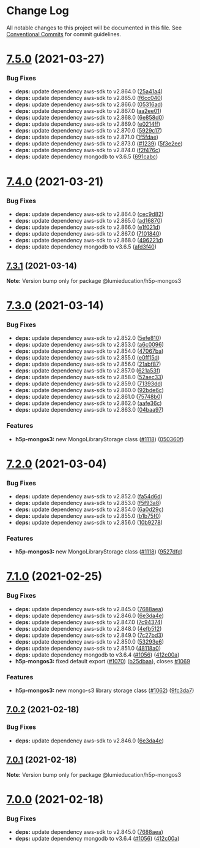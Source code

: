 # Change Log

All notable changes to this project will be documented in this file.
See [Conventional Commits](https://conventionalcommits.org) for commit guidelines.

# [7.5.0](https://github.com/Lumieducation/H5P-Nodejs-library/compare/v7.3.1...v7.5.0) (2021-03-27)


### Bug Fixes

* **deps:** update dependency aws-sdk to v2.864.0 ([25a41a4](https://github.com/Lumieducation/H5P-Nodejs-library/commit/25a41a46cc2a9249285f9db3bfeed84982a51b78))
* **deps:** update dependency aws-sdk to v2.865.0 ([f6cc040](https://github.com/Lumieducation/H5P-Nodejs-library/commit/f6cc040f6aa05b3c9c1d879c50fd325da2f07d3d))
* **deps:** update dependency aws-sdk to v2.866.0 ([05316ad](https://github.com/Lumieducation/H5P-Nodejs-library/commit/05316ad80daa550c6d2dfbb772e54da6d5f8847c))
* **deps:** update dependency aws-sdk to v2.867.0 ([aa2ee01](https://github.com/Lumieducation/H5P-Nodejs-library/commit/aa2ee0123349a695251a49a91448019cc31122ba))
* **deps:** update dependency aws-sdk to v2.868.0 ([6e858d0](https://github.com/Lumieducation/H5P-Nodejs-library/commit/6e858d04ebc74db43e724c18f321f4fe4a224078))
* **deps:** update dependency aws-sdk to v2.869.0 ([e0214ff](https://github.com/Lumieducation/H5P-Nodejs-library/commit/e0214ff15b6f761248c791f8b9e917bfd7bfab03))
* **deps:** update dependency aws-sdk to v2.870.0 ([5929c17](https://github.com/Lumieducation/H5P-Nodejs-library/commit/5929c179092974304ee6fb5d9fec114ab8271eff))
* **deps:** update dependency aws-sdk to v2.871.0 ([1f5fdae](https://github.com/Lumieducation/H5P-Nodejs-library/commit/1f5fdae7b7fe4123b53e925670df2a9b005482eb))
* **deps:** update dependency aws-sdk to v2.873.0 ([#1239](https://github.com/Lumieducation/H5P-Nodejs-library/issues/1239)) ([5f3e2ee](https://github.com/Lumieducation/H5P-Nodejs-library/commit/5f3e2eedc1cfe2135c9cdcceb4ecf2c899db1eb3))
* **deps:** update dependency aws-sdk to v2.874.0 ([f2f476c](https://github.com/Lumieducation/H5P-Nodejs-library/commit/f2f476c2b025b160931eb6493dba399788e6fc6f))
* **deps:** update dependency mongodb to v3.6.5 ([691cabc](https://github.com/Lumieducation/H5P-Nodejs-library/commit/691cabcb6f06370a90efbf5e9660520acc917bba))





# [7.4.0](https://github.com/Lumieducation/H5P-Nodejs-library/compare/v7.3.1...v7.4.0) (2021-03-21)


### Bug Fixes

* **deps:** update dependency aws-sdk to v2.864.0 ([cec9d82](https://github.com/Lumieducation/H5P-Nodejs-library/commit/cec9d82985f246b7b649b5bcb598eedfcae45406))
* **deps:** update dependency aws-sdk to v2.865.0 ([ad16870](https://github.com/Lumieducation/H5P-Nodejs-library/commit/ad168703d8ee7cfb0ff305be9066c740bd205364))
* **deps:** update dependency aws-sdk to v2.866.0 ([e1f021d](https://github.com/Lumieducation/H5P-Nodejs-library/commit/e1f021dc5bdccc77b0cffbbf38f26f23fdf200d9))
* **deps:** update dependency aws-sdk to v2.867.0 ([7101840](https://github.com/Lumieducation/H5P-Nodejs-library/commit/7101840cd978ee3804f9ecd8f727f600a81a7aac))
* **deps:** update dependency aws-sdk to v2.868.0 ([496221d](https://github.com/Lumieducation/H5P-Nodejs-library/commit/496221d11172c15ee96c070ef857f0f8673844ce))
* **deps:** update dependency mongodb to v3.6.5 ([afd3f40](https://github.com/Lumieducation/H5P-Nodejs-library/commit/afd3f40b934a36d3636fef3594e9bef362a52219))





## [7.3.1](https://github.com/Lumieducation/H5P-Nodejs-library/compare/v7.3.0...v7.3.1) (2021-03-14)

**Note:** Version bump only for package @lumieducation/h5p-mongos3





# [7.3.0](https://github.com/Lumieducation/H5P-Nodejs-library/compare/v7.2.0...v7.3.0) (2021-03-14)


### Bug Fixes

* **deps:** update dependency aws-sdk to v2.852.0 ([5efe810](https://github.com/Lumieducation/H5P-Nodejs-library/commit/5efe810ec07deca9e5502f021f9fe0cda1d135e5))
* **deps:** update dependency aws-sdk to v2.853.0 ([a6c0096](https://github.com/Lumieducation/H5P-Nodejs-library/commit/a6c0096ef8a6c10e5b6c17a38f08fbd060962fd2))
* **deps:** update dependency aws-sdk to v2.854.0 ([47067ba](https://github.com/Lumieducation/H5P-Nodejs-library/commit/47067badc4b7c341caa8b5978cfabf1f54aacef6))
* **deps:** update dependency aws-sdk to v2.855.0 ([e0ff15d](https://github.com/Lumieducation/H5P-Nodejs-library/commit/e0ff15d8f90d1e714c2090d2dd1a36a2fa11756b))
* **deps:** update dependency aws-sdk to v2.856.0 ([21abf87](https://github.com/Lumieducation/H5P-Nodejs-library/commit/21abf87e75b633f567c4bb6a8c861fb1ed15d8ab))
* **deps:** update dependency aws-sdk to v2.857.0 ([621a53f](https://github.com/Lumieducation/H5P-Nodejs-library/commit/621a53f0c15e186fb2ca64bbd59c4e0b0327d6b3))
* **deps:** update dependency aws-sdk to v2.858.0 ([52aec33](https://github.com/Lumieducation/H5P-Nodejs-library/commit/52aec339824b514cd4944c52df4a503a580262b6))
* **deps:** update dependency aws-sdk to v2.859.0 ([71393dd](https://github.com/Lumieducation/H5P-Nodejs-library/commit/71393dd2d784527d074cc3b55c69f7d70013edd1))
* **deps:** update dependency aws-sdk to v2.860.0 ([92bde6c](https://github.com/Lumieducation/H5P-Nodejs-library/commit/92bde6c14634729eef6f9333db037f52f63cdd5c))
* **deps:** update dependency aws-sdk to v2.861.0 ([75748b0](https://github.com/Lumieducation/H5P-Nodejs-library/commit/75748b0e8d8db757fd132578ae40192857080184))
* **deps:** update dependency aws-sdk to v2.862.0 ([aafe36c](https://github.com/Lumieducation/H5P-Nodejs-library/commit/aafe36c6a21c78ff5334fae5448995a26241adba))
* **deps:** update dependency aws-sdk to v2.863.0 ([04baa97](https://github.com/Lumieducation/H5P-Nodejs-library/commit/04baa9702051fbf9c24cecd5ffea9a57aca2ba47))


### Features

* **h5p-mongos3:** new MongoLibraryStorage class ([#1118](https://github.com/Lumieducation/H5P-Nodejs-library/issues/1118)) ([050360f](https://github.com/Lumieducation/H5P-Nodejs-library/commit/050360f7411339959624d35793373e6f4503ddb9))





# [7.2.0](https://github.com/Lumieducation/H5P-Nodejs-library/compare/v7.1.0...v7.2.0) (2021-03-04)


### Bug Fixes

* **deps:** update dependency aws-sdk to v2.852.0 ([fa54d6d](https://github.com/Lumieducation/H5P-Nodejs-library/commit/fa54d6d47881457ef77372d2ca7c24946c000c3a))
* **deps:** update dependency aws-sdk to v2.853.0 ([f5f93a8](https://github.com/Lumieducation/H5P-Nodejs-library/commit/f5f93a891fb8f81c4a84fcdae86b0d71de36cd3f))
* **deps:** update dependency aws-sdk to v2.854.0 ([6a0d29c](https://github.com/Lumieducation/H5P-Nodejs-library/commit/6a0d29cb35097328f582f98a82245ac8d5a39fdd))
* **deps:** update dependency aws-sdk to v2.855.0 ([b1b75f0](https://github.com/Lumieducation/H5P-Nodejs-library/commit/b1b75f09cf423380c4dcda98f2694c8480221897))
* **deps:** update dependency aws-sdk to v2.856.0 ([10b9278](https://github.com/Lumieducation/H5P-Nodejs-library/commit/10b9278380ea8df5a5aa5cb5fb2aa28e81c9bf94))


### Features

* **h5p-mongos3:** new MongoLibraryStorage class ([#1118](https://github.com/Lumieducation/H5P-Nodejs-library/issues/1118)) ([9527dfd](https://github.com/Lumieducation/H5P-Nodejs-library/commit/9527dfd70701c924a4dbfa2bc4bb7c4949df4da0))





# [7.1.0](https://github.com/Lumieducation/H5P-Nodejs-library/compare/v6.2.0...v7.1.0) (2021-02-25)


### Bug Fixes

* **deps:** update dependency aws-sdk to v2.845.0 ([7688aea](https://github.com/Lumieducation/H5P-Nodejs-library/commit/7688aea73f56c4f7ade36596e02b341f71badeec))
* **deps:** update dependency aws-sdk to v2.846.0 ([6e3da4e](https://github.com/Lumieducation/H5P-Nodejs-library/commit/6e3da4e18360884f06bdcdf549ee9ca8d41b9c0a))
* **deps:** update dependency aws-sdk to v2.847.0 ([7c94374](https://github.com/Lumieducation/H5P-Nodejs-library/commit/7c9437427fba07d0e8e8948d01e7533ba83661e2))
* **deps:** update dependency aws-sdk to v2.848.0 ([4efb512](https://github.com/Lumieducation/H5P-Nodejs-library/commit/4efb512e1d3c80917c6593495a966c73e7c72acf))
* **deps:** update dependency aws-sdk to v2.849.0 ([7c27bd3](https://github.com/Lumieducation/H5P-Nodejs-library/commit/7c27bd3c83fdf0e87aca2b2d909ae97629199661))
* **deps:** update dependency aws-sdk to v2.850.0 ([53293e6](https://github.com/Lumieducation/H5P-Nodejs-library/commit/53293e6ce690a432c61e5051bf90df7f8869b117))
* **deps:** update dependency aws-sdk to v2.851.0 ([48118a0](https://github.com/Lumieducation/H5P-Nodejs-library/commit/48118a025d3439ea129a13a7e67e767bc5cb307f))
* **deps:** update dependency mongodb to v3.6.4 ([#1056](https://github.com/Lumieducation/H5P-Nodejs-library/issues/1056)) ([412c00a](https://github.com/Lumieducation/H5P-Nodejs-library/commit/412c00ad37d4b48cc0a58ee17d43f0bf42f07344))
* **h5p-mongos3:** fixed default export ([#1070](https://github.com/Lumieducation/H5P-Nodejs-library/issues/1070)) ([b25dbaa](https://github.com/Lumieducation/H5P-Nodejs-library/commit/b25dbaaaf4db02cca59fd8dc4330f86d52b96708)), closes [#1069](https://github.com/Lumieducation/H5P-Nodejs-library/issues/1069)


### Features

* **h5p-mongos3:** new mongo-s3 library storage class ([#1062](https://github.com/Lumieducation/H5P-Nodejs-library/issues/1062)) ([9fc3da7](https://github.com/Lumieducation/H5P-Nodejs-library/commit/9fc3da734f5e98dca8fbbf4879f60118b16fb415))





## [7.0.2](https://github.com/Lumieducation/H5P-Nodejs-library/compare/v7.0.1...v7.0.2) (2021-02-18)


### Bug Fixes

* **deps:** update dependency aws-sdk to v2.846.0 ([6e3da4e](https://github.com/Lumieducation/H5P-Nodejs-library/commit/6e3da4e18360884f06bdcdf549ee9ca8d41b9c0a))





## [7.0.1](https://github.com/Lumieducation/H5P-Nodejs-library/compare/v7.0.0...v7.0.1) (2021-02-18)

**Note:** Version bump only for package @lumieducation/h5p-mongos3





# [7.0.0](https://github.com/Lumieducation/H5P-Nodejs-library/compare/v6.2.0...v7.0.0) (2021-02-18)


### Bug Fixes

* **deps:** update dependency aws-sdk to v2.845.0 ([7688aea](https://github.com/Lumieducation/H5P-Nodejs-library/commit/7688aea73f56c4f7ade36596e02b341f71badeec))
* **deps:** update dependency mongodb to v3.6.4 ([#1056](https://github.com/Lumieducation/H5P-Nodejs-library/issues/1056)) ([412c00a](https://github.com/Lumieducation/H5P-Nodejs-library/commit/412c00ad37d4b48cc0a58ee17d43f0bf42f07344))
